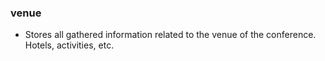 ### venue

- Stores all gathered information related to the venue of the conference. Hotels, activities, etc.
